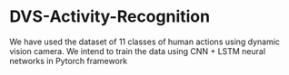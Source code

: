 # DVS-Activity-Recognition

We have used the dataset of 11 classes of human actions using dynamic vision camera.
We intend to train the data using CNN + LSTM neural networks in Pytorch framework
